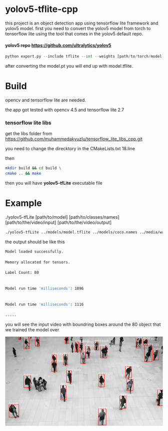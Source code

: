 # yolov5-tflite-cpp
this project is an object detection app using tensorflow lite framework and yolov5 model.
first you need to convert the yolov5 model from torch to tensorflow lite using the tool that comes in the yolov5 default repo. 

#### yolov5 repo https://github.com/ultralytics/yolov5
```python
python export.py --include tflite --int --weights [path/to/torch/model] --data [path/to/model/data]
```
after converting the model.pt you will end up with model.tflite.



# Build 
opencv and tensorflow lite are needed.

the app got tested with opencv 4.5 and tensorflow lite 2.7


### tensorflow lite libs 
get the libs folder from https://github.com/muhammedakyuzlu/tensorflow_lite_libs_cpp.git



you need to change the direcktory in the CMakeLists.txt 18.line

then 
```bash
mkdir build && cd build \ 
cmake .. && make 
```
then you will have **yolov5-tfLite** executable file

# Example

./yolov5-tfLite [path/to/model] [path/to/classes/names] [path/to/the/video/input] [path/to/the/video/output]

```bash
./yolov5-tfLite ../models/model.tflite ../models/coco.names ../media/walkingPeople.mp4 ../media/out.avi 
```

the output should be like this
  
``` bash
Model loaded successfully.

Memory allocated for tensors.

Label Count: 80


Model run time 'milliseconds': 1096


Model run time 'milliseconds': 1116

.....
```

you will see the input video with boundring boxes around the 80 object that we trained the model over 


![plot](./media/ss.png)